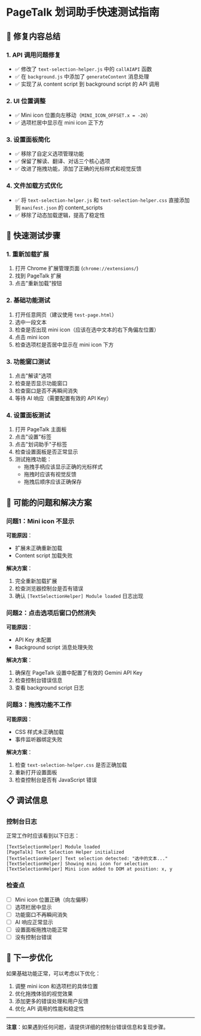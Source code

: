 # PageTalk 划词助手快速测试指南

## 🔧 修复内容总结

### 1. API 调用问题修复
- ✅ 修改了 `text-selection-helper.js` 中的 `callAIAPI` 函数
- ✅ 在 `background.js` 中添加了 `generateContent` 消息处理
- ✅ 实现了从 content script 到 background script 的 API 调用

### 2. UI 位置调整
- ✅ Mini icon 位置向左移动（`MINI_ICON_OFFSET.x = -20`）
- ✅ 选项栏居中显示在 mini icon 正下方

### 3. 设置面板简化
- ✅ 移除了自定义选项管理功能
- ✅ 保留了解读、翻译、对话三个核心选项
- ✅ 改进了拖拽功能，添加了正确的光标样式和视觉反馈

### 4. 文件加载方式优化
- ✅ 将 `text-selection-helper.js` 和 `text-selection-helper.css` 直接添加到 `manifest.json` 的 content_scripts
- ✅ 移除了动态加载逻辑，提高了稳定性

## 🧪 快速测试步骤

### 1. 重新加载扩展
1. 打开 Chrome 扩展管理页面 (`chrome://extensions/`)
2. 找到 PageTalk 扩展
3. 点击"重新加载"按钮

### 2. 基础功能测试
1. 打开任意网页（建议使用 `test-page.html`）
2. 选中一段文本
3. 检查是否出现 mini icon（应该在选中文本的右下角偏左位置）
4. 点击 mini icon
5. 检查选项栏是否居中显示在 mini icon 下方

### 3. 功能窗口测试
1. 点击"解读"选项
2. 检查是否显示功能窗口
3. 检查窗口是否不再瞬间消失
4. 等待 AI 响应（需要配置有效的 API Key）

### 4. 设置面板测试
1. 打开 PageTalk 主面板
2. 点击"设置"标签
3. 点击"划词助手"子标签
4. 检查设置面板是否正常显示
5. 测试拖拽功能：
   - 拖拽手柄应该显示正确的光标样式
   - 拖拽时应该有视觉反馈
   - 拖拽后顺序应该正确保存

## 🐛 可能的问题和解决方案

### 问题1：Mini icon 不显示
**可能原因**：
- 扩展未正确重新加载
- Content script 加载失败

**解决方案**：
1. 完全重新加载扩展
2. 检查浏览器控制台是否有错误
3. 确认 `[TextSelectionHelper] Module loaded` 日志出现

### 问题2：点击选项后窗口仍然消失
**可能原因**：
- API Key 未配置
- Background script 消息处理失败

**解决方案**：
1. 确保在 PageTalk 设置中配置了有效的 Gemini API Key
2. 检查控制台错误信息
3. 查看 background script 日志

### 问题3：拖拽功能不工作
**可能原因**：
- CSS 样式未正确加载
- 事件监听器绑定失败

**解决方案**：
1. 检查 `text-selection-helper.css` 是否正确加载
2. 重新打开设置面板
3. 检查控制台是否有 JavaScript 错误

## 📋 调试信息

### 控制台日志
正常工作时应该看到以下日志：
```
[TextSelectionHelper] Module loaded
[PageTalk] Text Selection Helper initialized
[TextSelectionHelper] Text selection detected: "选中的文本..."
[TextSelectionHelper] Showing mini icon for selection
[TextSelectionHelper] Mini icon added to DOM at position: x, y
```

### 检查点
- [ ] Mini icon 位置正确（向左偏移）
- [ ] 选项栏居中显示
- [ ] 功能窗口不再瞬间消失
- [ ] AI 响应正常显示
- [ ] 设置面板拖拽功能正常
- [ ] 没有控制台错误

## 🎯 下一步优化

如果基础功能正常，可以考虑以下优化：
1. 调整 mini icon 和选项栏的具体位置
2. 优化拖拽体验的视觉效果
3. 添加更多的错误处理和用户反馈
4. 优化 API 调用的性能和稳定性

---

**注意**：如果遇到任何问题，请提供详细的控制台错误信息和复现步骤。
